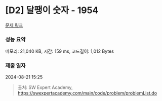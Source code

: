 # [D2] 달팽이 숫자 - 1954 

[문제 링크](https://swexpertacademy.com/main/code/problem/problemDetail.do?contestProbId=AV5PobmqAPoDFAUq) 

### 성능 요약

메모리: 21,040 KB, 시간: 159 ms, 코드길이: 1,012 Bytes

### 제출 일자

2024-08-21 15:25



> 출처: SW Expert Academy, https://swexpertacademy.com/main/code/problem/problemList.do